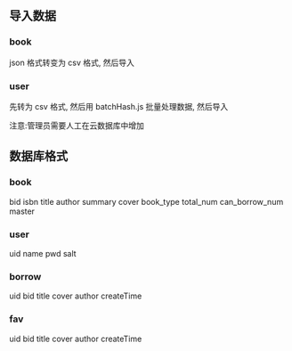 ## 导入数据
### book
json 格式转变为 csv 格式, 然后导入
### user
先转为 csv 格式, 然后用 batchHash.js 批量处理数据, 然后导入 

注意:管理员需要人工在云数据库中增加 



## 数据库格式

### book
bid
isbn
title
author
summary
cover
book_type
total_num
can_borrow_num
master

### user
uid
name
pwd
salt

### borrow
uid
bid
title
cover
author
createTime

### fav
uid
bid
title
cover
author
createTime